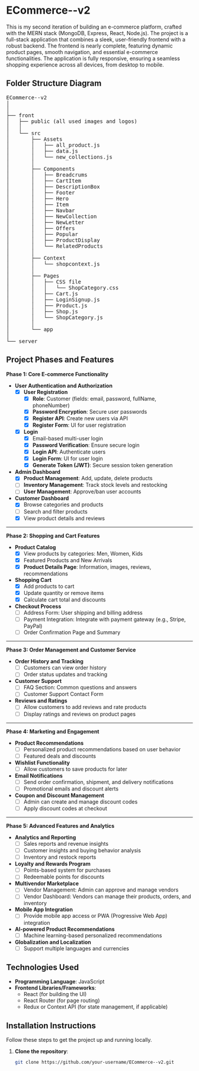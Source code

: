 # ECommerce--v2

This is my second iteration of building an e-commerce platform, crafted with the MERN stack (MongoDB, Express, React, Node.js). The project is a full-stack application that combines a sleek, user-friendly frontend with a robust backend. The frontend is nearly complete, featuring dynamic product pages, smooth navigation, and essential e-commerce functionalities. The application is fully responsive, ensuring a seamless shopping experience across all devices, from desktop to mobile.

## Folder Structure Diagram
<pre>
ECommerce--v2
│
│
├── front
│   ├── public (all used images and logos)
│   │
│   └── src
│       ├── Assets
│       │   ├── all_product.js
│       │   ├── data.js
│       │   └── new_collections.js
│       │
│       ├── Components
│       │   ├── Breadcrums
│       │   ├── CartItem
│       │   ├── DescriptionBox
│       │   ├── Footer
│       │   ├── Hero
│       │   ├── Item
│       │   ├── Navbar
│       │   ├── NewCollection
│       │   ├── NewLetter
│       │   ├── Offers
│       │   ├── Popular
│       │   ├── ProductDisplay
│       │   └── RelatedProducts
│       │
│       ├── Context
│       │   └── shopcontext.js
│       │
│       ├── Pages
│       │   ├── CSS file
│       │   │   └── ShopCategory.css
│       │   ├── Cart.js
│       │   ├── LoginSignup.js
│       │   ├── Product.js
│       │   ├── Shop.js
│       │   └── ShopCategory.js
│       │
│       └── app
│
└── server
</pre>



## Project Phases and Features

**Phase 1: Core E-commerce Functionality**
- **User Authentication and Authorization**
  - [x] **User Registration**
    - [x] **Role**:  Customer (fields: email, password, fullName, phoneNumber)
    - [x] **Password Encryption**: Secure user passwords
    - [x] **Register API**: Create new users via API
    - [x] **Register Form**: UI for user registration
  - [x] **Login**
    - [x] Email-based multi-user login
    - [x] **Password Verification**: Ensure secure login
    - [x] **Login API**: Authenticate users
    - [x] **Login Form**: UI for user login
    - [x] **Generate Token (JWT)**: Secure session token generation

- **Admin Dashboard**
  - [x] **Product Management**: Add, update, delete products
  - [ ] **Inventory Management**: Track stock levels and restocking
  - [ ] **User Management**: Approve/ban user accounts

- **Customer Dashboard**
  - [x] Browse categories and products
  - [ ] Search and filter products
  - [x] View product details and reviews

---

**Phase 2: Shopping and Cart Features**
- **Product Catalog**
  - [x] View products by categories: Men, Women, Kids
  - [x] Featured Products and New Arrivals
  - [x] **Product Details Page**: Information, images, reviews, recommendations
- **Shopping Cart**
  - [x] Add products to cart
  - [x] Update quantity or remove items
  - [x] Calculate cart total and discounts
- **Checkout Process**
  - [ ] Address Form: User shipping and billing address
  - [ ] Payment Integration: Integrate with payment gateway (e.g., Stripe, PayPal)
  - [ ] Order Confirmation Page and Summary

---

**Phase 3: Order Management and Customer Service**
- **Order History and Tracking**
  - [ ] Customers can view order history
  - [ ] Order status updates and tracking
- **Customer Support**
  - [ ] FAQ Section: Common questions and answers
  - [ ] Customer Support Contact Form
- **Reviews and Ratings**
  - [ ] Allow customers to add reviews and rate products
  - [ ] Display ratings and reviews on product pages

---

**Phase 4: Marketing and Engagement**
- **Product Recommendations**
  - [ ] Personalized product recommendations based on user behavior
  - [ ] Featured deals and discounts
- **Wishlist Functionality**
  - [ ] Allow customers to save products for later
- **Email Notifications**
  - [ ] Send order confirmation, shipment, and delivery notifications
  - [ ] Promotional emails and discount alerts
- **Coupon and Discount Management**
  - [ ] Admin can create and manage discount codes
  - [ ] Apply discount codes at checkout

---

**Phase 5: Advanced Features and Analytics**
- **Analytics and Reporting**
  - [ ] Sales reports and revenue insights
  - [ ] Customer insights and buying behavior analysis
  - [ ] Inventory and restock reports
- **Loyalty and Rewards Program**
  - [ ] Points-based system for purchases
  - [ ] Redeemable points for discounts
- **Multivendor Marketplace**
  - [ ] Vendor Management: Admin can approve and manage vendors
  - [ ] Vendor Dashboard: Vendors can manage their products, orders, and inventory
- **Mobile App Integration**
  - [ ] Provide mobile app access or PWA (Progressive Web App) integration
- **AI-powered Product Recommendations**
  - [ ] Machine learning-based personalized recommendations
- **Globalization and Localization**
  - [ ] Support multiple languages and currencies

## Technologies Used

- **Programming Language**: JavaScript
- **Frontend Libraries/Frameworks**:
  - React (for building the UI)
  - React Router (for page routing)
  - Redux or Context API (for state management, if applicable)

## Installation Instructions

Follow these steps to get the project up and running locally.

1. **Clone the repository**:
   ```bash
   git clone https://github.com/your-username/ECommerce--v2.git
